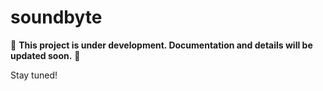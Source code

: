 # soundbyte

🚧 **This project is under development. Documentation and details will be updated soon.** 🚧

Stay tuned!
